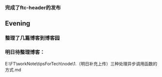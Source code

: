 ### 完成了ftc-header的发布

## Evening
### 整理了几篇博客到博客园

### 明日待整理博客：
E:\FT\workNote\tipsForTech\node\1.（明日补充上传）三种处理异步调用函数的方式.md